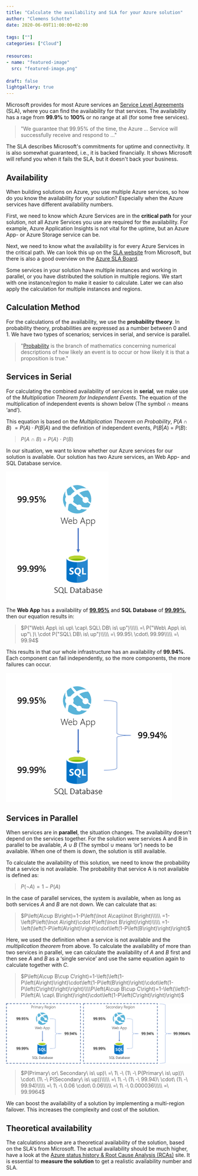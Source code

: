 ```yaml
---
title: "Calculate the availability and SLA for your Azure solution"
author: "Clemens Schotte"
date: 2020-06-09T11:00:00+02:00

tags: [""]
categories: ["Cloud"]

resources:
- name: "featured-image"
  src: "featured-image.png"

draft: false
lightgallery: true
---
```


Microsoft provides for most Azure services an [Service Level Agreements](https://azure.microsoft.com/en-us/support/legal/sla/) (SLA), where you can find the availability for that services. The availability has a rage from **99.9%** to **100%** or no range at all (for some free services).

> "We guarantee that 99.95% of the time, the Azure ... Service will successfully receive and respond to ..."

The SLA describes Microsoft's commitments for uptime and connectivity. It is also somewhat guaranteed, i.e., it is backed financially. It shows Microsoft will refund you when it fails the SLA, but it doesn't back your business.

## Availability

When building solutions on Azure, you use multiple Azure services, so how do you know the availability for your solution? Especially when the Azure services have different availability numbers.

First, we need to know which Azure Services are in the **critical path** for your solution, not all Azure Services you use are required for the availability. For example, Azure Application Insights is not vital for the uptime, but an Azure App- or Azure Storage service can be.

Next, we need to know what the availability is for every Azure Services in the critical path. We can look this up on the [SLA website](https://azure.microsoft.com/en-us/support/legal/sla/) from Microsoft, but there is also a good overview on the [Azure SLA Board](https://azurecharts.com/sla).

Some services in your solution have multiple instances and working in parallel, or you have distributed the solution in multiple regions. We start with one instance/region to make it easier to calculate. Later we can also apply the calculation for multiple instances and regions.

## Calculation Method

For the calculations of the availability, we use the **probability theory**. In probability theory, probabilities are expressed as a number between 0 and 1. We have two types of scenarios; services in serial, and service is parallel.

> "[Probability](https://en.wikipedia.org/wiki/Probability) is the branch of mathematics concerning numerical descriptions of how likely an event is to occur or how likely it is that a proposition is true."

## Services in Serial

For calculating the combined availability of services in **serial**, we make use of the *Multiplication Theorem for Independent Events*. The equation of the multiplication of independent events is shown below (The symbol $\cap$ means ‘and’).

This equation is based on the *Multiplication Theorem on Probability*, $P\left(A\cap B\right)\ =P\left(A\right)\cdot P\left(B\middle| A\right)$ and the definition of independent events, $P(B|A)\ =\ P(B)$:

> $P(A\ \cap\ B)\ =\ P(A)\ \cdot\ P(B)$

In our situation, we want to know whether our Azure services for our solution is available. Our solution has two Azure services, an Web App- and SQL Database service.

![A and B](AandB.png)

The **Web App** has a availability of [**99.95%**](https://azure.microsoft.com/en-us/support/legal/sla/app-service/) and **SQL Database** of [**99.99%**](https://azure.microsoft.com/en-us/support/legal/sla/sql-database/), then our equation results in:

> $P("Web\ App\ is\ up\ \cap\ SQL\ DB\ is\ up")\\\\\ =\ P("Web\ App\ is\ up"\ )\ \cdot P("SQL\ DB\ is\ up")\\\\\ =\ 99.95\ \cdot\ 99.99\\\\\ =\ 99.94$

This results in that our whole infrastructure has an availability of **99.94%**. Each component can fail independently, so the more components, the more failures can occur.

![Result of A and B](AandBresult.png)

## Services in Parallel

When services are in **parallel**, the situation changes. The availability doesn’t depend on the services together. For the solution were services A and B in parallel to be available, $A\ \cup\ B$ (The symbol $\cup$ means ‘or’) needs to be available. When one of them is down, the solution is still available.

To calculate the availability of this solution, we need to know the probability that a service is not available. The probability that service A is not available is defined as:

> $P\left(\lnot A\right)=1-P\left(A\right)$

In the case of parallel services, the system is available, when as long as both services $A$ and $B$ are not down. We can calculate that as:

> $P\left(A\cup B\right)=1-P\left(\lnot A\cap\lnot B\right)\\\\\ =1-\left(P\left(\lnot A\right)\cdot P\left(\lnot B\right)\right)\\\\\ =1-\left(\left(1-P\left(A\right)\right)\cdot\left(1-P\left(B\right)\right)\right)$

Here, we used the definition when a service is not available and the *multiplication theorem* from above. To calculate the availability of more than two services in parallel, we can calculate the availability of $A$ and $B$ first and then see $A$ and $B$ as a ‘single service’ and use the same equation again to calculate together with $C$.

> $P\left(A\cup B\cup C\right)=1-\left(\left(1-P\left(A\right)\right)\cdot\left(1-P\left(B\right)\right)\cdot\left(1-P\left(C\right)\right)\right)\\\\P\left(A\cup B\cup C\right)=1-\left(\left(1-P\left(A\ \cap\ B\right)\right)\cdot\left(1-P\left(C\right)\right)\right)$

![Multiple regions](multiple_regions.png)

> $P(Primary\ or\ Secondary\ is\ up)\ =\ 1\ -\ (1\ -\ P(Primary\ is\ up))\ \cdot\ (1\ -\ P(Secondary\ is\ up))\\\\\ =\ 1\ -\ (1\ -\ 99.94)\ \cdot\ (1\ -\ 99.94)\\\\\ =\ 1\ -\ 0.06 \cdot\ 0.06\\\\\ =\ 1\ -\ 0.000036\\\\\ =\ 99.9964$

We can boost the availability of a solution by implementing a multi-region failover. This increases the complexity and cost of the solution.

## Theoretical availability

The calculations above are a theoretical availability of the solution, based on the SLA's from Microsoft. The actual availability should be much higher, have a look at the [Azure status history & Root Cause Analysis (RCAs)](https://status.azure.com/en-us/status/history/) site. It is essential to **measure the solution** to get a realistic availability number and SLA.